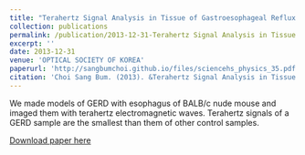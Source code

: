 ```yaml
---
title: "Terahertz Signal Analysis in Tissue of Gastroesophageal Reflux Disease"
collection: publications
permalink: /publication/2013-12-31-Terahertz Signal Analysis in Tissue of Gastroesophageal Reflux Disease
excerpt: ''
date: 2013-12-31
venue: 'OPTICAL SOCIETY OF KOREA'
paperurl: 'http://sangbumchoi.github.io/files/sciencehs_physics_35.pdf'
citation: 'Choi Sang Bum. (2013). &Terahertz Signal Analysis in Tissue of Gastroesophageal Reflux Disease.&quot; <i>OPTICAL SOCIETY OF KOREA</i>. POSTER SESSION I(WP-VI3).'
---
```


We made models of GERD with esophagus of BALB/c nude mouse and imaged them with terahertz electromagnetic waves. Terahertz signals of a GERD sample are the smallest than them of other control samples.

[Download paper here](http://sangbumchoi.github.io/files/sciencehs_physics_35.pdf)
